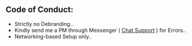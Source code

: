 ## Code of Conduct:

* Strictly no Debranding..
* Kindly send me a PM through Messenger ( [Chat Support](https://m.me/binarymako) ) for Errors..
* Networking-based Setup only..
